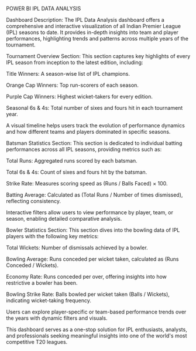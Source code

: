 POWER BI IPL DATA ANALYSIS

Dashboard Description: The IPL Data Analysis dashboard offers a comprehensive and interactive visualization of all Indian Premier League (IPL) seasons to date. It provides in-depth insights into team and player performances, highlighting trends and patterns across multiple years of the tournament.

Tournament Overview Section: This section captures key highlights of every IPL season from inception to the latest edition, including:

Title Winners: A season-wise list of IPL champions.

Orange Cap Winners: Top run-scorers of each season.

Purple Cap Winners: Highest wicket-takers for every edition.

Seasonal 6s & 4s: Total number of sixes and fours hit in each tournament year.

A visual timeline helps users track the evolution of performance dynamics and how different teams and players dominated in specific seasons.

Batsman Statistics Section: This section is dedicated to individual batting performances across all IPL seasons, providing metrics such as:

Total Runs: Aggregated runs scored by each batsman.

Total 6s & 4s: Count of sixes and fours hit by the batsman.

Strike Rate: Measures scoring speed as (Runs / Balls Faced) × 100.

Batting Average: Calculated as (Total Runs / Number of times dismissed), reflecting consistency.

Interactive filters allow users to view performance by player, team, or season, enabling detailed comparative analysis.

Bowler Statistics Section: This section dives into the bowling data of IPL players with the following key metrics:

Total Wickets: Number of dismissals achieved by a bowler.

Bowling Average: Runs conceded per wicket taken, calculated as (Runs Conceded / Wickets).

Economy Rate: Runs conceded per over, offering insights into how restrictive a bowler has been.

Bowling Strike Rate: Balls bowled per wicket taken (Balls / Wickets), indicating wicket-taking frequency.

Users can explore player-specific or team-based performance trends over the years with dynamic filters and visuals.

This dashboard serves as a one-stop solution for IPL enthusiasts, analysts, and professionals seeking meaningful insights into one of the world's most competitive T20 leagues.
